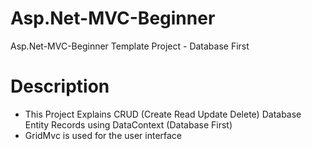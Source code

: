 # Asp.Net-MVC-Beginner
Asp.Net-MVC-Beginner Template Project - Database First

# Description
 - This Project Explains CRUD (Create Read Update Delete) Database Entity Records using DataContext (Database First)
 - GridMvc is used for the user interface
